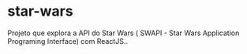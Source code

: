 # star-wars
Projeto que explora a API do Star Wars ( SWAPI - Star Wars  Application Programing Interface) com ReactJS..
